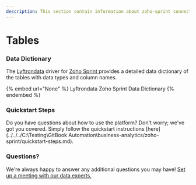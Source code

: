 ```yaml
---
description: This section contain information about zoho-sprint connector tables information
---
```


# Tables

### Data Dictionary

The [Lyftrondata](https://www.lyftrondata.com/) driver for [Zoho Sprint](https://www.lyftrondata.com/integration/business-analytics/zoho-sprint//)[ ](https://www.lyftrondata.com/integration/zoho-sprint/)provides a detailed data dictionary of the tables with data types and column names.

{% embed url="None" %}
Lyftrondata Zoho Sprint Data Dictionary
{% endembed %}

### Quickstart Steps

Do you have questions about how to use the platform? Don't worry; we've got you covered. Simply follow the quickstart instructions [here](../../../C:\Testing\GitBook Automation\business-analytics/zoho-sprint/quickstart-steps.md).

### Questions? <a href="#questions" id="questions"></a>

We're always happy to answer any additional questions you may have! [Set up a meeting with our data experts.](https://www.lyftrondata.com/book-a-meeting/)

